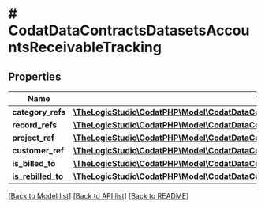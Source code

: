 # # CodatDataContractsDatasetsAccountsReceivableTracking

## Properties

Name | Type | Description | Notes
------------ | ------------- | ------------- | -------------
**category_refs** | [**\TheLogicStudio\CodatPHP\Model\CodatDataContractsDatasetsTrackingCategoryRef[]**](CodatDataContractsDatasetsTrackingCategoryRef.md) |  |
**record_refs** | [**\TheLogicStudio\CodatPHP\Model\CodatDataContractsDatasetsRecordRef[]**](CodatDataContractsDatasetsRecordRef.md) |  | [optional]
**project_ref** | [**\TheLogicStudio\CodatPHP\Model\CodatDataContractsDatasetsProjectRef**](CodatDataContractsDatasetsProjectRef.md) |  | [optional]
**customer_ref** | [**\TheLogicStudio\CodatPHP\Model\CodatDataContractsDatasetsCustomerRef**](CodatDataContractsDatasetsCustomerRef.md) |  | [optional]
**is_billed_to** | [**\TheLogicStudio\CodatPHP\Model\CodatDataContractsDatasetsAccountsReceivableIsBilledToType**](CodatDataContractsDatasetsAccountsReceivableIsBilledToType.md) |  |
**is_rebilled_to** | [**\TheLogicStudio\CodatPHP\Model\CodatDataContractsDatasetsAccountsReceivableIsBilledToType**](CodatDataContractsDatasetsAccountsReceivableIsBilledToType.md) |  |

[[Back to Model list]](../../README.md#models) [[Back to API list]](../../README.md#endpoints) [[Back to README]](../../README.md)

